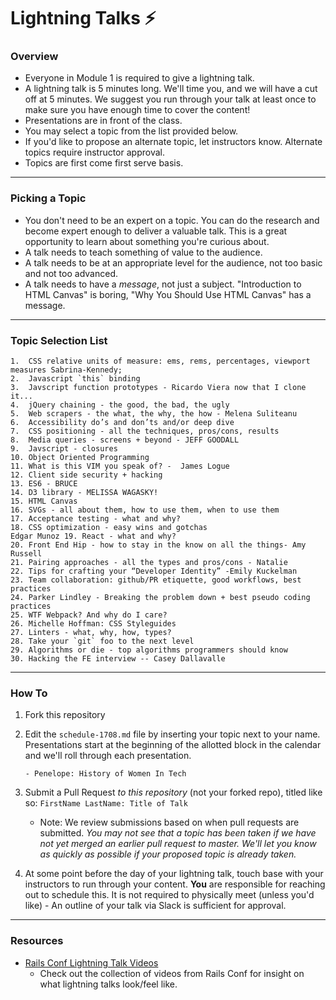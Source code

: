 # Lightning Talks :zap:

### Overview

* Everyone in Module 1 is required to give a lightning talk.
* A lightning talk is 5 minutes long. We'll time you, and we will have a cut off at 5 minutes. We suggest you run through your talk at least once to make sure you have enough time to cover the content!
* Presentations are in front of the class.
* You may select a topic from the list provided below. 
* If you'd like to propose an alternate topic, let instructors know. Alternate topics require instructor approval. 
* Topics are first come first serve basis.

---

### Picking a Topic

* You don't need to be an expert on a topic. You can do the research and become expert enough to deliver a valuable talk. This is a great opportunity to learn about something you're curious about.
* A talk needs to teach something of value to the audience.
* A talk needs to be at an appropriate level for the audience, not too basic and not too advanced.
* A talk needs to have a *message*, not just a subject. "Introduction to HTML Canvas" is boring, "Why You Should Use HTML Canvas" has a message.

---

### Topic Selection List

```
1.  CSS relative units of measure: ems, rems, percentages, viewport measures Sabrina-Kennedy;
2.  Javascript `this` binding
3.  Javscript function prototypes - Ricardo Viera now that I clone it... 
4.  jQuery chaining - the good, the bad, the ugly
5.  Web scrapers - the what, the why, the how - Melena Suliteanu
6.  Accessibility do’s and don’ts and/or deep dive
7.  CSS positioning - all the techniques, pros/cons, results
8.  Media queries - screens + beyond - JEFF GOODALL
9.  Javscript - closures
10. Object Oriented Programming
11. What is this VIM you speak of? -  James Logue
12. Client side security + hacking
13. ES6 - BRUCE
14. D3 library - MELISSA WAGASKY!
15. HTML Canvas
16. SVGs - all about them, how to use them, when to use them
17. Acceptance testing - what and why?
18. CSS optimization - easy wins and gotchas
Edgar Munoz 19. React - what and why?
20. Front End Hip - how to stay in the know on all the things- Amy Russell
21. Pairing approaches - all the types and pros/cons - Natalie
22. Tips for crafting your “Developer Identity” -Emily Kuckelman
23. Team collaboration: github/PR etiquette, good workflows, best practices
24. Parker Lindley - Breaking the problem down + best pseudo coding practices
25. WTF Webpack? And why do I care?
26. Michelle Hoffman: CSS Styleguides
27. Linters - what, why, how, types?
28. Take your `git` foo to the next level
29. Algorithms or die - top algorithms programmers should know
30. Hacking the FE interview -- Casey Dallavalle
```

---

### How To

1. Fork this repository 
2. Edit the `schedule-1708.md` file by inserting your topic next to your name. Presentations start at the beginning of the allotted block in the calendar and we'll roll through each presentation. 

	```
	- Penelope: History of Women In Tech 
	```

3. Submit a Pull Request *to this repository* (not your forked repo), titled like so: `FirstName LastName: Title of Talk`

	* Note: We review submissions based on when pull requests are submitted. *You may not see that a topic has been taken if we have not yet merged an earlier pull request to master. We'll let you know as quickly as possible if your proposed topic is already taken.*

4. At some point before the day of your lightning talk, touch base with your instructors to run through your content. **You** are responsible for reaching out to schedule this. It is not required to physically meet (unless you'd like) - An outline of your talk via Slack is sufficient for approval.
 
---- 

### Resources 
* [Rails Conf Lightning Talk Videos](https://www.youtube.com/watch?v=DHHHnPwSY5I)
	- Check out the collection of videos from Rails Conf for insight on what lightning talks look/feel like. 
